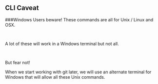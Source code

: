 ##  CLI Caveat

###Windows Users beware!
These commands are all for Unix / Linux and OSX.

<br/>

A lot of these will work in a Windows terminal but not all.

<br/>

But fear not!

When we start working with git later, we will use an alternate terminal for Windows that will allow all these Unix commands.